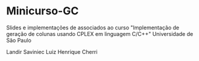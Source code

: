 # Minicurso-GC
Slides e implementações de associados ao curso "Implementação de geração de colunas usando CPLEX em linguagem C/C++"
Universidade de São Paulo

Landir Saviniec
Luiz Henrique Cherri
